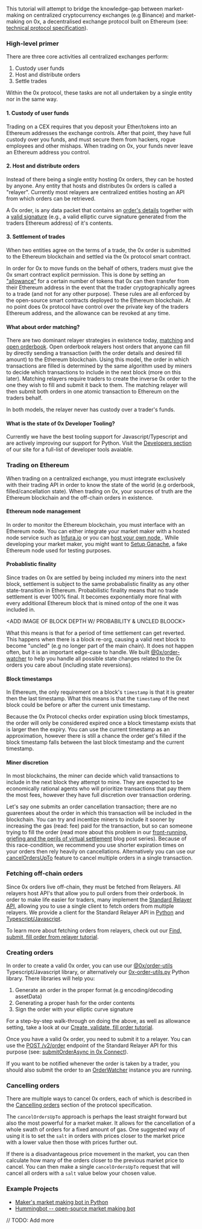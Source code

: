 This tutorial will attempt to bridge the knowledge-gap between market-making on centralized cryptocurrency exchanges (e.g Binance) and market-making on 0x, a decentralised exchange protocol built on Ethereum (see: [technical protocol specification](https://github.com/0xProject/0x-protocol-specification/blob/master/v2/v2-specification.md)).

### High-level primer

There are three core activities all centralized exchanges perform:

1. Custody user funds
2. Host and distribute orders
3. Settle trades

Within the 0x protocol, these tasks are not all undertaken by a single entity nor in the same way.

#### 1. Custody of user funds

Trading on a CEX requires that you deposit your Ether/tokens into an Ethereum addresses the exchange controls. After that point, they have full custody over you funds, and must secure them from hackers, rogue employees and other mishaps. When trading on 0x, your funds never leave an Ethereum address you control.

#### 2. Host and distribute orders

Instead of there being a single entity hosting 0x orders, they can be hosted by anyone. Any entity that hosts and distributes 0x orders is called a "relayer". Currently most relayers are centralized entities hosting an API from which orders can be retrieved.

A 0x order, is any data packet that contains an [order's details](https://github.com/0xProject/0x-protocol-specification/blob/master/v2/v2-specification.md#order-message-format) together with a [valid signature](https://github.com/0xProject/0x-protocol-specification/blob/master/v2/v2-specification.md#signature-types) (e.g., a valid elliptic curve signature generated from the traders Ethereum address) of it's contents.

#### 3. Settlement of trades

When two entities agree on the terms of a trade, the 0x order is submitted to the Ethereum blockchain and settled via the 0x protocol smart contract.

In order for 0x to move funds on the behalf of others, traders must give the 0x smart contract explicit permission. This is done by setting an ["allowance"](https://tokenallowance.io/) for a certain number of tokens that 0x can then transfer from their Ethereum address in the event that the trader cryptographically agrees to a trade (and not for any other purpose). These rules are all enforced by the open-source smart contracts deployed to the Ethereum blockchain. At no point does 0x protocol have control over the private key of the traders Ethereum address, and the allowance can be revoked at any time.

#### What about order matching?

There are two dominant relayer strategies in existence today, [matching](https://0xproject.com/wiki#Matching) and [open orderbook](https://0xproject.com/wiki#Open-Orderbook). Open orderbook relayers host orders that anyone can fill by directly sending a transaction (with the order details and desired fill amount) to the Ethereum blockchain. Using this model, the order in which transactions are filled is determined by the same algorithm used by miners to decide which transactions to include in the next block (more on this later). Matching relayers require traders to create the inverse 0x order to the one they wish to fill and submit it back to them. The matching relayer will then submit both orders in one atomic transaction to Ethereum on the traders behalf.

In both models, the relayer never has custody over a trader's funds.

#### What is the state of 0x Developer Tooling?

Currently we have the best tooling support for Javascript/Typescript and are actively improving our support for Python. Visit the [Developers section](https://0xproject.com/docs) of our site for a full-list of developer tools avaiable.

### Trading on Ethereum

When trading on a centralized exchange, you must integrate exclusively with their trading API in order to know the state of the world (e.g orderbook, filled/cancellation state). When trading on 0x, your sources of truth are the Ethereum blockchain and the off-chain orders in existence.

#### Ethereum node management

In order to monitor the Ethereum blockchain, you must interface with an Ethereum node. You can either integrate your market maker with a hosted node service such as [Infura.io](https://infura.io/) or you can [host your own node ](https://0xproject.com/wiki#How-To-Deploy-A-Parity-Node). While developing your market maker, you might want to [Setup Ganache](https://0xproject.com/wiki#Ganache-Setup-Guide), a fake Ethereum node used for testing purposes.

#### Probablistic finality

Since trades on 0x are settled by being included my miners into the next block, settlement is subject to the same probabalistic finality as any other state-transition in Ethereum. Probabilistic finality means that no trade settlement is ever 100% final. It becomes exponentially more final with every additional Ethereum block that is mined ontop of the one it was included in.

<ADD IMAGE OF BLOCK DEPTH W/ PROBABILITY & UNCLED BLOOCK>

What this means is that for a period of time settlement can get reverted. This happens when there is a block re-org, causing a valid next block to become "uncled" (e.g no longer part of the main chain). It does not happen often, but it is an important edge-case to handle. We built [@0x/order-watcher](https://0xproject.com/wiki#0x-OrderWatcher) to help you handle all possible state changes related to the 0x orders you care about (including state reversions).

#### Block timestamps

In Ethereum, the only requirement on a block's `timestamp` is that it is greater then the last timestamp. What this means is that the `timestamp` of the next block could be before or after the current unix timestamp.

<ADD IMAGE OF TIMELINE>

Because the 0x Protocol checks order expiration using block timestamps, the order will only be considered expired once a block timestamp exists that is larger then the expiry. You can use the current timestamp as an approximation, however there is still a chance the order get's filled if the block timestamp falls between the last block timestamp and the current timestamp.

#### Miner discretion

In most blockchains, the miner can decide which valid transactions to include in the next block they attempt to mine. They are expected to be economically rational agents who will prioritize transactions that pay them the most fees, however they have full discretion over transaction ordering.

Let's say one submits an order cancellation transaction; there are no guarentees about the order in which this transaction will be included in the blockchain. You can try and incentize miners to include it sooner by increasing the gas (read: fee) paid for the transaction, but so can someone trying to fill the order (read more about this problem in our [front-running, griefing and the perils of virtual settlement](https://blog.0xproject.com/front-running-griefing-and-the-perils-of-virtual-settlement-part-1-8554ab283e97) blog post series). Because of this race-condition, we recommend you use shorter expiration times on your orders then rely heavily on cancellations. Alternatively you can use our [cancelOrdersUpTo](https://github.com/0xProject/0x-protocol-specification/blob/master/v2/v2-specification.md#cancelordersupto) feature to cancel multiple orders in a single transaction.

### Fetching off-chain orders

Since 0x orders live off-chain, they must be fetched from Relayers. All relayers host API's that allow you to pull orders from their orderbook. In order to make life easier for traders, many implement the [Standard Relayer API](https://github.com/0xProject/standard-relayer-api/), allowing you to use a single client to fetch orders from multiple relayers. We provide a client for the Standard Relayer API in [Python](https://pypi.org/project/0x-sra-client/) and [Typescript/Javascript](https://0xproject.com/docs/connect).

To learn more about fetching orders from relayers, check out our [Find, submit, fill order from relayer tutorial](https://0xproject.com/wiki#Find,-Submit,-Fill-Order-From-Relayer).

### Creating orders

In order to create a valid 0x order, you can use our [@0x/order-utils](https://0xproject.com/docs/order-utils) Typescript/Javascript library, or alternatively our [0x-order-utils.py](http://0x-order-utils-py.s3-website-us-east-1.amazonaws.com/) Python library. There libraries will help you:

1. Generate an order in the proper format (e.g encoding/decoding assetData)
2. Generating a proper hash for the order contents
3. Sign the order with your elliptic curve signature

For a step-by-step walk-through on doing the above, as well as allowance setting, take a look at our [Create, validate, fill order tutorial](https://0xproject.com/wiki#Create,-Validate,-Fill-Order).

Once you have a valid 0x order, you need to submit it to a relayer. You can use the [POST /v2/order](https://github.com/0xProject/standard-relayer-api/blob/master/http/v2.md#post-v2order) endpoint of the Standard Relayer API for this purpose (see: [submitOrderAsync in 0x Connect](https://0xproject.com/docs/connect#HttpClient-submitOrderAsync)).

If you want to be notified whenever the order is taken by a trader, you should also submit the order to an [OrderWatcher](https://0xproject.com/docs/order-watcher) instance you are running.

### Cancelling orders

There are multiple ways to cancel 0x orders, each of which is described in the [Cancelling orders](https://github.com/0xProject/0x-protocol-specification/blob/master/v2/v2-specification.md#cancelorder) section of the protocol specification.

The `cancelOrdersUpTo` approach is perhaps the least straight forward but also the most powerful for a market maker. It allows for the cancellation of a whole swath of orders for a fixed amount of gas. One suggested way of using it is to set the `salt` in orders with prices closer to the market price with a lower value then those with prices further out.

If there is a disadvantageous price movement in the market, you can then calculate how many of the orders closer to the previous market price to cancel. You can then make a single `cancelOrdersUpTo` request that will cancel all orders with a `salt` value below your chosen value.

### Example Projects

-   [Maker's market making bot in Python](https://github.com/makerdao/market-maker-keeper)
-   [Hummingbot -- open-source market making bot](https://www.hummingbot.io/)

// TODO: Add more
